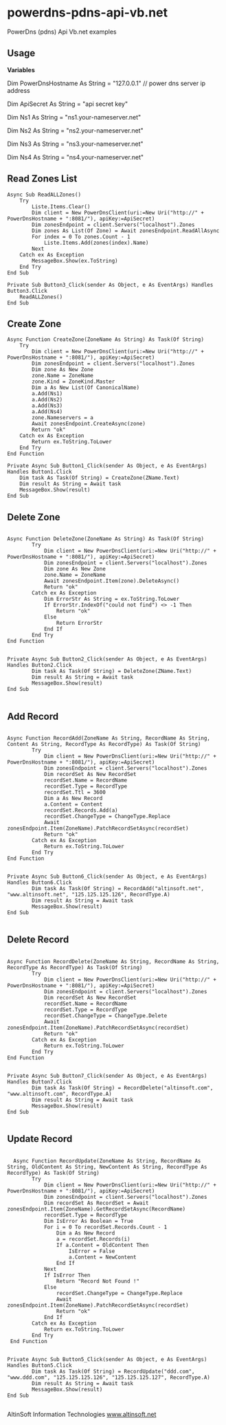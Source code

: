 # powerdns-pdns-api-vb.net
PowerDns (pdns) Api Vb.net examples

<h2>Usage</h2>

<b>Variables</b>

Dim PowerDnsHostname As String = "127.0.0.1" // power dns server ip address
 
Dim ApiSecret As String = "api secret key"
 
Dim Ns1 As String = "ns1.your-nameserver.net"
 
Dim Ns2 As String = "ns2.your-nameserver.net"
 
Dim Ns3 As String = "ns3.your-nameserver.net"
 
Dim Ns4 As String = "ns4.your-nameserver.net"
 
 
<h2>Read Zones List</h2>
 
    Async Sub ReadALLZones()
        Try
            Liste.Items.Clear()
            Dim client = New PowerDnsClient(uri:=New Uri("http://" + PowerDnsHostname + ":8081/"), apiKey:=ApiSecret)
            Dim zonesEndpoint = client.Servers("localhost").Zones
            Dim zones As List(Of Zone) = Await zonesEndpoint.ReadAllAsync
            For index = 0 To zones.Count - 1
                Liste.Items.Add(zones(index).Name)
            Next
        Catch ex As Exception
            MessageBox.Show(ex.ToString)
        End Try
    End Sub
    
    Private Sub Button3_Click(sender As Object, e As EventArgs) Handles Button3.Click
        ReadALLZones()
    End Sub
    
<h2>Create Zone</h2>

    Async Function CreateZone(ZoneName As String) As Task(Of String)
        Try
            Dim client = New PowerDnsClient(uri:=New Uri("http://" + PowerDnsHostname + ":8081/"), apiKey:=ApiSecret)
            Dim zonesEndpoint = client.Servers("localhost").Zones
            Dim zone As New Zone
            zone.Name = ZoneName
            zone.Kind = ZoneKind.Master
            Dim a As New List(Of CanonicalName)
            a.Add(Ns1)
            a.Add(Ns2)
            a.Add(Ns3)
            a.Add(Ns4)
            zone.Nameservers = a
            Await zonesEndpoint.CreateAsync(zone)
            Return "ok"
        Catch ex As Exception
            Return ex.ToString.ToLower
        End Try
    End Function
    
    Private Async Sub Button1_Click(sender As Object, e As EventArgs) Handles Button1.Click
        Dim task As Task(Of String) = CreateZone(ZName.Text)
        Dim result As String = Await task
        MessageBox.Show(result)
    End Sub
    
<h2>Delete Zone</h2>
<pre><code>
Async Function DeleteZone(ZoneName As String) As Task(Of String)
        Try
            Dim client = New PowerDnsClient(uri:=New Uri("http://" + PowerDnsHostname + ":8081/"), apiKey:=ApiSecret)
            Dim zonesEndpoint = client.Servers("localhost").Zones
            Dim zone As New Zone
            zone.Name = ZoneName
            Await zonesEndpoint.Item(zone).DeleteAsync()
            Return "ok"
        Catch ex As Exception
            Dim ErrorStr As String = ex.ToString.ToLower
            If ErrorStr.IndexOf("could not find") <> -1 Then
                Return "ok"
            Else
                Return ErrorStr
            End If
        End Try
End Function
</br>
Private Async Sub Button2_Click(sender As Object, e As EventArgs) Handles Button2.Click
        Dim task As Task(Of String) = DeleteZone(ZName.Text)
        Dim result As String = Await task
        MessageBox.Show(result)
End Sub
    </pre></code>

<h2>Add Record</h2>
<pre><code>
Async Function RecordAdd(ZoneName As String, RecordName As String, Content As String, RecordType As RecordType) As Task(Of String)
        Try
            Dim client = New PowerDnsClient(uri:=New Uri("http://" + PowerDnsHostname + ":8081/"), apiKey:=ApiSecret)
            Dim zonesEndpoint = client.Servers("localhost").Zones
            Dim recordSet As New RecordSet
            recordSet.Name = RecordName
            recordSet.Type = RecordType
            recordSet.Ttl = 3600
            Dim a As New Record
            a.Content = Content
            recordSet.Records.Add(a)
            recordSet.ChangeType = ChangeType.Replace
            Await zonesEndpoint.Item(ZoneName).PatchRecordSetAsync(recordSet)
            Return "ok"
        Catch ex As Exception
            Return ex.ToString.ToLower
        End Try
End Function
</br>
Private Async Sub Button6_Click(sender As Object, e As EventArgs) Handles Button6.Click
        Dim task As Task(Of String) = RecordAdd("altinsoft.net", "www.altinsoft.net", "125.125.125.126", RecordType.A)
        Dim result As String = Await task
        MessageBox.Show(result)
End Sub
 </pre></code>
<h2>Delete Record</h2>
 <pre><code>
Async Function RecordDelete(ZoneName As String, RecordName As String, RecordType As RecordType) As Task(Of String)
        Try
            Dim client = New PowerDnsClient(uri:=New Uri("http://" + PowerDnsHostname + ":8081/"), apiKey:=ApiSecret)
            Dim zonesEndpoint = client.Servers("localhost").Zones
            Dim recordSet As New RecordSet
            recordSet.Name = RecordName
            recordSet.Type = RecordType
            recordSet.ChangeType = ChangeType.Delete
            Await zonesEndpoint.Item(ZoneName).PatchRecordSetAsync(recordSet)
            Return "ok"
        Catch ex As Exception
            Return ex.ToString.ToLower
        End Try
End Function
</br>
Private Async Sub Button7_Click(sender As Object, e As EventArgs) Handles Button7.Click
        Dim task As Task(Of String) = RecordDelete("altinsoft.com", "www.altinsoft.com", RecordType.A)
        Dim result As String = Await task
        MessageBox.Show(result)
End Sub
 </pre></code>    
 
 <h2>Update Record</h2>
 <pre><code>
  Async Function RecordUpdate(ZoneName As String, RecordName As String, OldContent As String, NewContent As String, RecordType As RecordType) As Task(Of String)
        Try
            Dim client = New PowerDnsClient(uri:=New Uri("http://" + PowerDnsHostname + ":8081/"), apiKey:=ApiSecret)
            Dim zonesEndpoint = client.Servers("localhost").Zones
            Dim recordSet As RecordSet = Await zonesEndpoint.Item(ZoneName).GetRecordSetAsync(RecordName)
            recordSet.Type = RecordType
            Dim IsError As Boolean = True
            For i = 0 To recordSet.Records.Count - 1
                Dim a As New Record
                a = recordSet.Records(i)
                If a.Content = OldContent Then
                    IsError = False
                    a.Content = NewContent
                End If
            Next
            If IsError Then
                Return "Record Not Found !"
            Else
                recordSet.ChangeType = ChangeType.Replace
                Await zonesEndpoint.Item(ZoneName).PatchRecordSetAsync(recordSet)
                Return "ok"
            End If
        Catch ex As Exception
            Return ex.ToString.ToLower
        End Try
 End Function
</br>
Private Async Sub Button5_Click(sender As Object, e As EventArgs) Handles Button5.Click
        Dim task As Task(Of String) = RecordUpdate("ddd.com", "www.ddd.com", "125.125.125.126", "125.125.125.127", RecordType.A)
        Dim result As String = Await task
        MessageBox.Show(result)
End Sub
 </pre></code>  
 
 
 AltinSoft Information Technologies
 www.altinsoft.net
 
